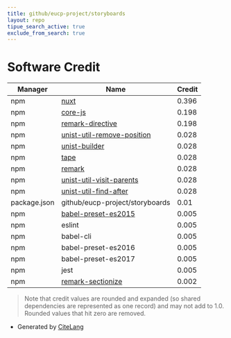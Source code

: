 ```yaml
---
title: github/eucp-project/storyboards
layout: repo
tipue_search_active: true
exclude_from_search: true
---
```

# Software Credit

|Manager|Name|Credit|
|-------|----|------|
|npm|[nuxt](https://github.com/nuxt/nuxt.js#readme)|0.396|
|npm|[core-js](https://github.com/zloirock/core-js#readme)|0.198|
|npm|[remark-directive](https://github.com/remarkjs/remark-directive#readme)|0.198|
|npm|[unist-util-remove-position](https://github.com/syntax-tree/unist-util-remove-position#readme)|0.028|
|npm|[unist-builder](https://github.com/syntax-tree/unist-builder#readme)|0.028|
|npm|[tape](https://github.com/substack/tape)|0.028|
|npm|[remark](https://remark.js.org)|0.028|
|npm|[unist-util-visit-parents](https://github.com/syntax-tree/unist-util-visit-parents#readme)|0.028|
|npm|[unist-util-find-after](https://github.com/syntax-tree/unist-util-find-after#readme)|0.028|
|package.json|github/eucp-project/storyboards|0.01|
|npm|[babel-preset-es2015](https://babeljs.io/)|0.005|
|npm|eslint|0.005|
|npm|babel-cli|0.005|
|npm|babel-preset-es2016|0.005|
|npm|babel-preset-es2017|0.005|
|npm|jest|0.005|
|npm|[remark-sectionize](https://github.com/jake-low/remark-sectionize#readme)|0.002|


> Note that credit values are rounded and expanded (so shared dependencies are represented as one record) and may not add to 1.0. Rounded values that hit zero are removed.


- Generated by [CiteLang](https://github.com/vsoch/citelang)
